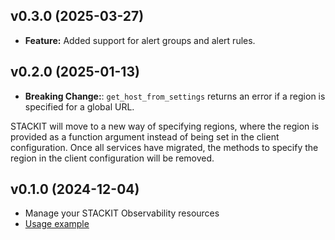 ## v0.3.0 (2025-03-27)

- **Feature:** Added support for alert groups and alert rules.

## v0.2.0 (2025-01-13)

- **Breaking Change:**: `get_host_from_settings` returns an error if a region is specified for a global URL.

STACKIT will move to a new way of specifying regions, where the region is provided as a function argument instead of being set in the client configuration. Once all services have migrated, the methods to specify the region in the client configuration will be removed.

## v0.1.0 (2024-12-04)

- Manage your STACKIT Observability resources
- [Usage example](https://github.com/stackitcloud/stackit-sdk-python/tree/main/examples/observability)

